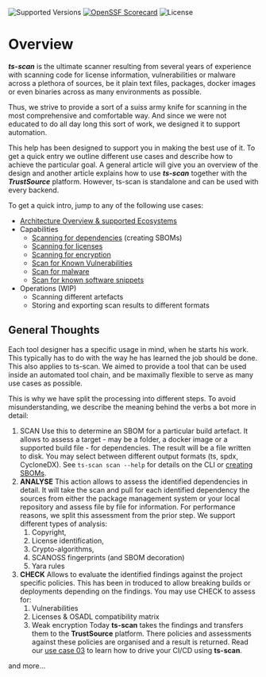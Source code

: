 ![Supported Versions](https://img.shields.io/badge/Python-%203.10,%203.11,%203.12-blue) [![OpenSSF Scorecard](https://api.scorecard.dev/projects/github.com/TrustSource/ts-scan/badge)](https://scorecard.dev/viewer/?uri=github.com/TrustSource/ts-scan) ![License](https://img.shields.io/badge/License-Apache--2.0-green)

# Overview

***ts-scan*** is the ultimate scanner resulting from several years of experience with scanning code for license information, vulnerabilities or malware across a plethora of sources, be it plain text files, packages, docker images or even binaries across as many environments as possible.

Thus, we strive to provide a sort of a suiss army knife for scanning in the most comprehensive and comfortable way. And since we were not educated to do all day long this sort of work, we designed it to support automation.

This help has been designed to support you in making the best use of it. To get a quick entry we outline different use cases and describe how to achieve the particular goal. A general article will give you an overview of the design and another article explains how to use ***ts-scan*** together with the ***TrustSource*** platform. However, ts-scan is standalone and can be used with every backend.

To get a quick intro, jump to any of the following use cases:

- [Architecture Overview & supported Ecosystems](/ts-scan/architecture)
- Capabilities
	* [Scanning for dependencies](/ts-scan/sbom) (creating SBOMs)
	* [Scanning for licenses](/ts-scan/licenses)
	* [Scanning for encryption](/ts-scan/encryption)
	* [Scan for Known Vulnerabilities](/ts-scan/vulns)
	* [Scan for malware](/ts-scan/malware)
	* [Scan for known software snippets](/ts-scan/snippets)
- Operations (WIP)
	* Scanning different artefacts
	* Storing and exporting scan results to different formats

## General Thoughts

Each tool designer has a specific usage in mind, when he starts his work. This typically has to do with the way he has learned the job should be done. This also applies to ts-scan. We aimed to provide a tool that can be used inside an automated tool chain, and be maximally flexible to serve as many use cases as possible. 

This is why we have split the processing into different steps. To avoid misunderstanding, we describe the meaning behind the verbs a bot more in detail:   

1. SCAN
Use this to determine an SBOM for a particular build artefact. It allows to assess a target - may be a folder, a docker image or a supported build file - for dependencies. The result will be a file written to disk. You may select between different output formats (ts, spdx, CycloneDX). See `ts-scan scan --help` for details on the CLI or [creating SBOMs](/ts-scan/sbom). 
2. **ANALYSE**
This action allows to assess the identified dependencies in detail. It will take the scan and pull for each identified dependency the sources from either the package management system or your local repository and assess file by file for information. For performance reasons, we split this assessment from the prior step.
We support different types of analysis: 
	1. Copyright,
	2. License identification,
	3. Crypto-algorithms,
	4. SCANOSS fingerprints (and SBOM decoration)
	5. Yara rules
4. **CHECK**
Allows to evaluate the identified findings against the project specific policies. This has been in troduced to allow breaking builds or deployments depending on the findings. You may use CHECK to assess for:
	1. Vulnerabilities
	2. Licenses & OSADL compatibility matrix
	3. Weak encryption
Today **ts-scan** takes the findings and transfers them to the **TrustSource** platform. There policies and assessments against these policies are organised and a result is returned. Read our [use case 03](/ts-scan/uc03-check) to learn how to drive your CI/CD using **ts-scan**.

and more...

